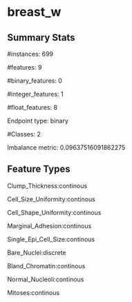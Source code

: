 # breast_w

## Summary Stats

#instances: 699

#features: 9

  #binary_features: 0

  #integer_features: 1

  #float_features: 8

Endpoint type: binary

#Classes: 2

Imbalance metric: 0.09637516091862275

## Feature Types

 Clump_Thickness:continous

Cell_Size_Uniformity:continous

Cell_Shape_Uniformity:continous

Marginal_Adhesion:continous

Single_Epi_Cell_Size:continous

Bare_Nuclei:discrete

Bland_Chromatin:continous

Normal_Nucleoli:continous

Mitoses:continous

